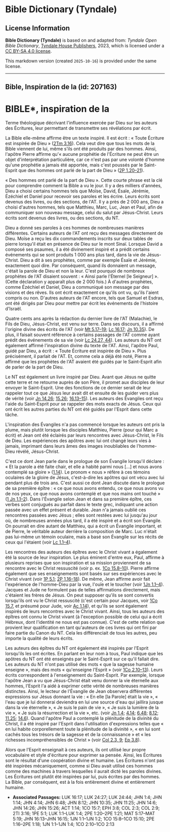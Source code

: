 # Bible Dictionary (Tyndale)

## License Information

**Bible Dictionary (Tyndale)** is based on and adapted from: _Tyndale Open Bible Dictionary_, [Tyndale House Publishers](https://tyndaleopenresources.com/), 2023, which is licensed under a [CC BY-SA 4.0 license](https://creativecommons.org/licenses/by-sa/4.0/legalcode.en).

This markdown version (created `2025-10-16`) is provided under the same license.



--------------------------------

## Bible, Inspiration de la (id: 207163)

BIBLE\*, inspiration de la
==========================

Terme théologique décrivant l'influence exercée par Dieu sur les auteurs des Écritures, leur permettant de transmettre ses révélations par écrit.

La Bible elle\-même affirme être un texte inspiré. Il est écrit : « Toute Écriture est inspirée de Dieu » ([2Tm 3\.16](https://ref.ly/2Tim3:16)). Cela veut dire que tous les mots de la Bible viennent de lui, même s'ils ont été produits par des hommes. Ainsi, l'apôtre Pierre affirme qu'« aucune prophétie de l'Écriture ne peut être un objet d'interprétation particulière, car ce n'est pas par une volonté d'homme qu'une prophétie a jamais été apportée, mais c'est poussés par le Saint\-Esprit que des hommes ont parlé de la part de Dieu » ([2P 1\.20–21](https://ref.ly/2Pet1:20-2Pet1:21)).

« Des hommes ont parlé de la part de Dieu ». Cette courte phrase est la clé pour comprendre comment la Bible a vu le jour. Il y a des milliers d'années, Dieu a choisi certains hommes tels que Moïse, David, Ésaïe, Jérémie, Ézéchiel et Daniel pour recevoir ses paroles et les écrire. Leurs écrits sont devenus des livres, ou des sections, de l'AT. Il y a près de 2 000 ans, Dieu a choisi d'autres hommes, tels que Matthieu, Marc, Luc, Jean et Paul, afin de communiquer son nouveau message, celui du salut par Jésus\-Christ. Leurs écrits sont devenus des livres, ou des sections, du NT.

Dieu a donné ses paroles à ces hommes de nombreuses manières différentes. Certains auteurs de l'AT ont reçu des messages directement de Dieu. Moïse a reçu les dix commandements inscrits sur deux tables de pierre lorsqu'il était en présence de Dieu sur le mont Sinaï. Lorsque David a composé ses psaumes, il a été divinement inspiré et a prédit certains événements qui se sont produits 1 000 ans plus tard, dans la vie de Jésus\-Christ. Dieu a dit à ses prophètes, comme par exemple Ésaïe et Jérémie, exactement quoi dire. Par conséquent, quand ils donnaient un message, c'était la parole de Dieu et non la leur. C'est pourquoi de nombreux prophètes de l'AT disaient souvent : « Ainsi parle l'Éternel \[le Seigneur] ». (Cette déclaration y apparaît plus de 2 000 fois.) À d'autres prophètes, comme Ézéchiel et Daniel, Dieu a communiqué son message par des visions et des rêves. Ils ont écrit exactement ce qu'ils ont vu, qu'ils l'aient compris ou non. D'autres auteurs de l'AT encore, tels que Samuel et Esdras, ont été dirigés par Dieu pour mettre par écrit les événements de l'histoire d'Israël.

Quatre cents ans après la rédaction du dernier livre de l'AT (Malachie), le Fils de Dieu, Jésus\-Christ, est venu sur terre. Dans ses discours, il a affirmé l'origine divine des écrits de l'AT (voir [Mt 5\.17–19](https://ref.ly/Matt5:17-Matt5:19); [Lc 16\.17](https://ref.ly/Luke16:17); [Jn 10\.35](https://ref.ly/John10:35)). De plus, il faisait souvent référence à certains passages de l'AT comme ayant prédit des événements de sa vie (voir [Lc 24\.27, 44](https://ref.ly/Luke24:27)). Les auteurs du NT ont également affirmé l'inspiration divine du texte de l'AT. Ainsi, l'apôtre Paul, guidé par Dieu, a écrit : « Toute Écriture est inspirée de Dieu ». Plus précisément, il parlait de l'AT. Et, comme cela a déjà été noté, Pierre a affirmé que les prophètes de l'AT avaient été guidés par le Saint\-Esprit afin de parler de la part de Dieu.

Le NT est également un livre inspiré par Dieu. Avant que Jésus ne quitte cette terre et ne retourne auprès de son Père, il promet aux disciples de leur envoyer le Saint\-Esprit. Une des fonctions de ce dernier serait de leur rappeler tout ce que Jésus leur avait dit et ensuite de les guider vers plus de vérité (voir [Jn 14\.26](https://ref.ly/John14:26); [15\.26](https://ref.ly/John15:26); [16\.13–15](https://ref.ly/John16:13-John16:15)). Les auteurs des Évangiles ont reçu l'aide du Saint\-Esprit pour se rappeler des mots exacts de Jésus. Ceux qui ont écrit les autres parties du NT ont été guidés par l'Esprit dans cette tâche.

L'inspiration des Évangiles n'a pas commencé lorsque les auteurs ont pris la plume, mais plutôt lorsque les disciples Matthieu, Pierre (pour qui Marc a écrit) et Jean ont été éclairés par leurs rencontres avec Jésus\-Christ, le Fils de Dieu. Les expériences des apôtres avec lui ont changé leurs vies à jamais, imprimant dans leurs âmes des images inoubliables de l'homme\-Dieu révélé, Jésus\-Christ.

C'est ce dont Jean parle dans le prologue de son Évangile lorsqu'il déclare : « Et la parole a été faite chair, et elle a habité parmi nous \[...] et nous avons contemplé sa gloire » ([1\.14](https://ref.ly/John1:14)). Le pronom « nous » réfère à ces témoins oculaires de la gloire de Jésus, c'est\-à\-dire les apôtres qui ont vécu avec lui pendant plus de trois ans. C'est aussi ce dont Jean discute dans le prologue de sa première épître : « ce que nous avons entendu, ce que nous avons vu de nos yeux, ce que nous avons contemplé et que nos mains ont touché » ([1 Jn 1\.1–2](https://ref.ly/1John1:1-1John1:2)). Dans l'Évangile selon Jean et dans sa première épître, ces verbes sont conjugués au parfait dans le texte grec, indiquant une action passée avec un effet présent et durable. Jean n'a jamais oublié ces rencontres passées avec Jésus ; elles sont restées avec lui jusqu'au jour où, de nombreuses années plus tard, il a été inspiré et a écrit son Évangile. On pourrait en dire autant de Matthieu, qui a écrit un Évangile important, et de Pierre, le véritable auteur derrière la composition de Marc. Luc n'était pas lui\-même un témoin oculaire, mais a basé son Évangile sur les récits de ceux qui l'étaient (voir [Lc 1\.1–4](https://ref.ly/Luke1:1-Luke1:4)).

Les rencontres des auteurs des épîtres avec le Christ vivant a également été la source de leur inspiration. Le plus éminent d'entre eux, Paul, affirme à plusieurs reprises que son inspiration et sa mission proviennent de sa rencontre avec le Christ ressuscité (voir p. ex. [1Co 15\.8–10](https://ref.ly/1Cor15:8-1Cor15:10)). Pierre affirme également que ses enseignements sont basés sur ses expériences avec le Christ vivant (voir [1P 5\.1](https://ref.ly/1Pet5:1); [2P 1\.16–18](https://ref.ly/2Pet1:16-2Pet1:18)). De même, Jean affirme avoir fait l'expérience de l'homme\-Dieu par la vue, l'ouïe et le toucher (voir [1Jn 1\.1–4](https://ref.ly/1John1:1-1John1:4)). Jacques et Jude ne formulent pas de telles affirmations directement, mais c'étaient les frères de Jésus. On peut supposer qu'ils se sont convertis lorsqu'ils ont vu le Christ ressuscité (c'est certain pour Jacques, voir [1Co 15\.7](https://ref.ly/1Cor15:7), et présumé pour Jude, voir [Ac 1\.14](https://ref.ly/Acts1:14)), et qu'ils se sont également inspirés de leurs rencontres avec le Christ vivant. Ainsi, tous les auteurs des épîtres ont connu le Christ vivant (à l'exception possible de celui qui a écrit Hébreux, dont l'identité ne nous est pas connue). C'est de cette relation que provient leur qualification en tant qu'auteurs de ces livres qui ont fini par faire partie du Canon du NT. Cela les différenciait de tous les autres, peu importe la qualité de leurs écrits.

Les auteurs des épîtres du NT ont également été inspirés par l'Esprit lorsqu'ils les ont écrites. En parlant en leur nom à tous, Paul indique que les apôtres du NT ont été enseignés par le Saint\-Esprit sur ce qu'il fallait dire. Les auteurs du NT n'ont pas utilisé des mots « que la sagesse humaine enseigne », mais des mots « qu'enseigne l'Esprit » (voir [1Co 2\.10–13](https://ref.ly/1Cor2:10-1Cor2:13)). Leurs écrits correspondent à l'enseignement du Saint\-Esprit. Par exemple, lorsque l'apôtre Jean a vu que Jésus\-Christ était venu donner la vie éternelle aux hommes, l'Esprit l'a aidé à exprimer cette vérité de nombreuses manières distinctes. Ainsi, le lecteur de l'Évangile de Jean observera différentes expressions sur Jésus donnant la vie : « En elle \[la Parole] était la vie », « l'eau que je lui donnerai deviendra en lui une source d'eau qui jaillira jusque dans la vie éternelle », « Je suis le pain de vie », « Je suis la lumière de la vie », « Je suis la résurrection et la vie », etc. (voir [Jn 1\.4](https://ref.ly/John1:4); [4\.14](https://ref.ly/John4:14); [6\.48](https://ref.ly/John6:48); [8\.12](https://ref.ly/John8:12); [11\.25](https://ref.ly/John11:25); [14\.6](https://ref.ly/John14:6)). Quand l'apôtre Paul a contemplé la plénitude de la divinité du Christ, il a été inspiré par l'Esprit dans l'utilisation d'expressions telles que « en lui habite corporellement toute la plénitude de la divinité », « en lui sont cachés tous les trésors de la sagesse et de la connaissance » et « les richesses incompréhensibles de Christ » (voir [Col 2\.3, 9](https://ref.ly/Col2:3); [Ep 3\.8](https://ref.ly/Eph3:8)).

Alors que l'Esprit enseignait à ces auteurs, ils ont utilisé leur propre vocabulaire et style d'écriture pour exprimer sa pensée. Ainsi, les Écritures sont le résultat d'une coopération divine et humaine. Les Écritures n'ont pas été inspirées mécaniquement, comme si Dieu avait utilisé ces hommes comme des machines à travers lesquelles il aurait dicté les paroles divines. Les Écritures ont plutôt été inspirées par lui, puis écrites par des hommes. La Bible, par conséquent, est à la fois entièrement divine et entièrement humaine.

* **Associated Passages:** LUK 16:17; LUK 24:27; LUK 24:44; JHN 1:4; JHN 1:14; JHN 4:14; JHN 6:48; JHN 8:12; JHN 10:35; JHN 11:25; JHN 14:6; JHN 14:26; JHN 15:26; ACT 1:14; 1CO 15:7; EPH 3:8; COL 2:3; COL 2:9; 2TI 3:16; 1PE 5:1; LUK 1:1–LUK 1:4; 2PE 1:20–2PE 1:21; MAT 5:17–MAT 5:19; JHN 16:13–JHN 16:15; 1JN 1:1–1JN 1:2; 1CO 15:8–1CO 15:10; 2PE 1:16–2PE 1:18; 1JN 1:1–1JN 1:4; 1CO 2:10–1CO 2:13

